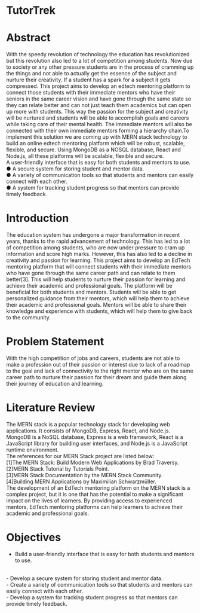 # TutorTrek
# Abstract 
With the speedy revolution of technology the education has revolutionized but this
revolution also led to a lot of competition among students. Now due to society or
any other pressure students are in the process of cramming up the things and not
able to actually get the essence of the subject and nurture their creativity. If a
student has a spark for a subject it gets compressed.
This project aims to develop an edtech mentoring platform to connect those
students with their immediate mentors who have their seniors in the same career
vision and have gone through the same state so they can relate better and can not
just teach them academics but can open up more with students. This way the
passion for the subject and creativity will be nurtured and students will be able to
accomplish goals and careers while taking care of their mental health. The
immediate mentors will also be connected with their own immediate mentors
forming a hierarchy chain.To implement this solution we are coming up with
MERN stack technology to build an online edtech mentoring platform which will
be robust, scalable, flexible, and secure. Using MongoDB as a NOSQL database,
React and Node.js, all these platforms will be scalable, flexible and secure.
<br>
A user-friendly interface that is easy for both students and mentors to use.
<br>
● A secure system for storing student and mentor data.
<br>
● A variety of communication tools so that students and mentors can easily
connect with each other.
<br>
● A system for tracking student progress so that mentors can provide timely
feedback.

# Introduction
The education system has undergone a major transformation in recent years, thanks
to the rapid advancement of technology. This has led to a lot of competition among
students, who are now under pressure to cram up information and score high
marks. However, this has also led to a decline in creativity and passion for
learning.
This project aims to develop an EdTech mentoring platform that will connect
students with their immediate mentors who have gone through the same career path
and can relate to them better[3]. This will help students to nurture their passion for
learning and achieve their academic and professional goals.
The platform will be beneficial for both students and mentors. Students will be able
to get personalized guidance from their mentors, which will help them to achieve
their academic and professional goals. Mentors will be able to share their
knowledge and experience with students, which will help them to give back to the
community.

# Problem Statement
With the high competition of jobs and careers, students are not able to make a
profession out of their passion or interest due to lack of a roadmap to the goal and
lack of connectivity to the right mentor who are on the same career path to nurture
their passion for their dream and guide them along their journey of education and
learning.

# Literature Review
The MERN stack is a popular technology stack for developing web applications. It
consists of MongoDB, Express, React, and Node.js. MongoDB is a NoSQL
database, Express is a web framework, React is a JavaScript library for building
user interfaces, and Node.js is a JavaScript runtime environment.
<br>
The references for our MERN Stack project are listed below:
<br>
[1]The MERN Stack: Build Modern Web Applications by Brad Traversy.
<br>
[2]MERN Stack Tutorial by Tutorials Point.
<br>
[3]MERN Stack Documentation by the MERN Stack Community.
<br>
[4]Building MERN Applications by Maximilian Schwarzmüller.
<br>
The development of an EdTech mentoring platform on the MERN stack is a
complex project, but it is one that has the potential to make a significant impact on
the lives of learners. By providing access to experienced mentors, EdTech
mentoring platforms can help learners to achieve their academic and professional
goals.

# Objectives 
- Build a user-friendly interface that is easy for both students and mentors to
use.
<br>
- Develop a secure system for storing student and mentor data.
<br>
- Create a variety of communication tools so that students and mentors can
easily connect with each other.
<br>
- Develop a system for tracking student progress so that mentors can provide
timely feedback.

